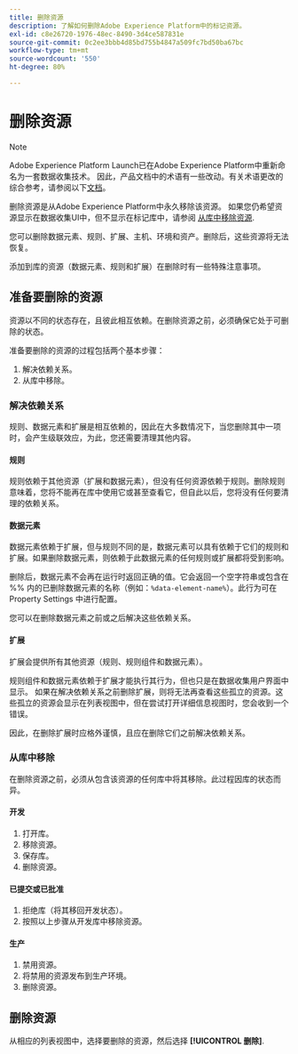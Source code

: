 ```yaml
---
title: 删除资源
description: 了解如何删除Adobe Experience Platform中的标记资源。
exl-id: c8e26720-1976-48ec-8490-3d4ce587831e
source-git-commit: 0c2ee3bbb4d85bd755b4847a509fc7bd50ba67bc
workflow-type: tm+mt
source-wordcount: '550'
ht-degree: 80%

---
```


# 删除资源

>[!NOTE]
>
>Adobe Experience Platform Launch已在Adobe Experience Platform中重新命名为一套数据收集技术。 因此，产品文档中的术语有一些改动。有关术语更改的综合参考，请参阅以下[文档](../../term-updates.md)。

删除资源是从Adobe Experience Platform中永久移除该资源。 如果您仍希望资源显示在数据收集UI中，但不显示在标记库中，请参阅 [从库中移除资源](remove-resources-from-library.md).

您可以删除数据元素、规则、扩展、主机、环境和资产。删除后，这些资源将无法恢复。

添加到库的资源（数据元素、规则和扩展）在删除时有一些特殊注意事项。

## 准备要删除的资源

资源以不同的状态存在，且彼此相互依赖。在删除资源之前，必须确保它处于可删除的状态。

准备要删除的资源的过程包括两个基本步骤：

1. 解决依赖关系。
1. 从库中移除。

### 解决依赖关系

规则、数据元素和扩展是相互依赖的，因此在大多数情况下，当您删除其中一项时，会产生级联效应，为此，您还需要清理其他内容。

#### 规则

规则依赖于其他资源（扩展和数据元素），但没有任何资源依赖于规则。删除规则意味着，您将不能再在库中使用它或甚至查看它，但自此以后，您将没有任何要清理的依赖关系。

#### 数据元素

数据元素依赖于扩展，但与规则不同的是，数据元素可以具有依赖于它们的规则和扩展。如果删除数据元素，则依赖于此数据元素的任何规则或扩展都将受到影响。

删除后，数据元素不会再在运行时返回正确的值。它会返回一个空字符串或包含在 %% 内的已删除数据元素的名称（例如：`%data-element-name%`）。此行为可在 Property Settings 中进行配置。

您可以在删除数据元素之前或之后解决这些依赖关系。

#### 扩展

扩展会提供所有其他资源（规则、规则组件和数据元素）。

规则组件和数据元素依赖于扩展才能执行其行为，但也只是在数据收集用户界面中显示。 如果在解决依赖关系之前删除扩展，则将无法再查看这些孤立的资源。这些孤立的资源会显示在列表视图中，但在尝试打开详细信息视图时，您会收到一个错误。

因此，在删除扩展时应格外谨慎，且应在删除它们之前解决依赖关系。

### 从库中移除

在删除资源之前，必须从包含该资源的任何库中将其移除。此过程因库的状态而异。

#### 开发

1. 打开库。
1. 移除资源。
1. 保存库。
1. 删除资源。

#### 已提交或已批准

1. 拒绝库（将其移回开发状态）。
1. 按照以上步骤从开发库中移除资源。

#### 生产

1. 禁用资源。
1. 将禁用的资源发布到生产环境。
1. 删除资源。

## 删除资源

从相应的列表视图中，选择要删除的资源，然后选择 **[!UICONTROL 删除]**.
